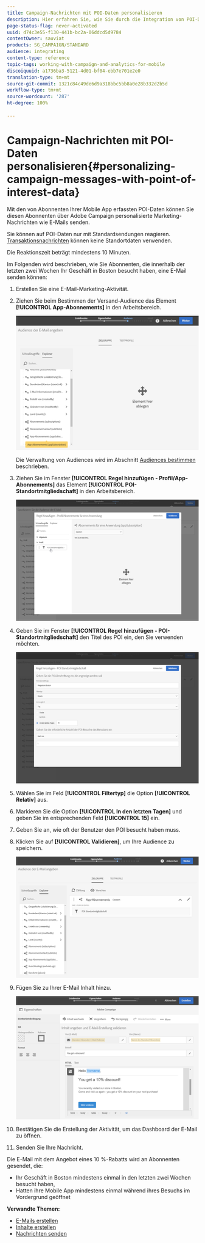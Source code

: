 ```yaml
---
title: Campaign-Nachrichten mit POI-Daten personalisieren
description: Hier erfahren Sie, wie Sie durch die Integration von POI-Daten eine personalisierte Nachricht entsprechend dem Standort Ihrer Abonnenten erstellen.
page-status-flag: never-activated
uuid: d74c3e55-f130-441b-bc2a-06ddcd5d9784
contentOwner: sauviat
products: SG_CAMPAIGN/STANDARD
audience: integrating
content-type: reference
topic-tags: working-with-campaign-and-analytics-for-mobile
discoiquuid: a1736ba3-5121-4d01-bf04-ebb7e701e2e0
translation-type: tm+mt
source-git-commit: 1321c84c49de6d9a318bbc5bb8a0e28b332d2b5d
workflow-type: tm+mt
source-wordcount: '287'
ht-degree: 100%

---
```



# Campaign-Nachrichten mit POI-Daten personalisieren{#personalizing-campaign-messages-with-point-of-interest-data}

Mit den von Abonnenten Ihrer Mobile App erfassten POI-Daten können Sie diesen Abonnenten über Adobe Campaign personalisierte Marketing-Nachrichten wie E-Mails senden.

Sie können auf POI-Daten nur mit Standardsendungen reagieren. [Transaktionsnachrichten](../../channels/using/getting-started-with-transactional-msg.md) können keine Standortdaten verwenden.

Die Reaktionszeit beträgt mindestens 10 Minuten.

Im Folgenden wird beschrieben, wie Sie Abonnenten, die innerhalb der letzten zwei Wochen Ihr Geschäft in Boston besucht haben, eine E-Mail senden können:

1. Erstellen Sie eine E-Mail-Marketing-Aktivität.
1. Ziehen Sie beim Bestimmen der Versand-Audience das Element **[!UICONTROL App-Abonnements]** in den Arbeitsbereich.

   ![](assets/poi_subscriptions_app.png)

   Die Verwaltung von Audiences wird im Abschnitt [Audiences bestimmen](../../audiences/using/creating-audiences.md) beschrieben.

1. Ziehen Sie im Fenster **[!UICONTROL Regel hinzufügen - Profil/App-Abonnements]** das Element **[!UICONTROL POI-Standortmitgliedschaft]** in den Arbeitsbereich.

   ![](assets/poi_add_rule_profile_subscription.png)

1. Geben Sie im Fenster **[!UICONTROL Regel hinzufügen - POI-Standortmitgliedschaft]** den Titel des POI ein, den Sie verwenden möchten.

   ![](assets/poi_location_subscription.png)

1. Wählen Sie im Feld **[!UICONTROL Filtertyp]** die Option **[!UICONTROL Relativ]** aus.
1. Markieren Sie die Option **[!UICONTROL In den letzten Tagen]** und geben Sie im entsprechenden Feld **[!UICONTROL 15]** ein.
1. Geben Sie an, wie oft der Benutzer den POI besucht haben muss.
1. Klicken Sie auf **[!UICONTROL Validieren]**, um Ihre Audience zu speichern.

   ![](assets/poi_subscriptions_app_audience_defined.png)

1. Fügen Sie zu Ihrer E-Mail Inhalt hinzu.

   ![](assets/poi_email_content.png)

1. Bestätigen Sie die Erstellung der Aktivität, um das Dashboard der E-Mail zu öffnen.
1. Senden Sie Ihre Nachricht.

Die E-Mail mit dem Angebot eines 10 %-Rabatts wird an Abonnenten gesendet, die:

* Ihr Geschäft in Boston mindestens einmal in den letzten zwei Wochen besucht haben,
* Hatten ihre Mobile App mindestens einmal während ihres Besuchs im Vordergrund geöffnet

**Verwandte Themen:**

* [E-Mails erstellen](../../channels/using/creating-an-email.md)
* [Inhalte erstellen](../../designing/using/personalization.md#example-email-personalization)
* [Nachrichten senden](../../sending/using/confirming-the-send.md)

